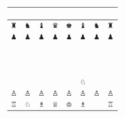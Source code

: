 |　|　|　|　|　|　|　|　|
|--|--|--|--|--|--|--|--|
|♜|♞|♝|♛|♚|♝|♞|♜|
|♟|♟|♟|♟|♟|♟|♟|♟|
|　|　|　|　|　|　|　|　|
|　|　|　|　|　|　|　|　|
|　|　|　|　|　|　|　|　|
|　|　|　|　|　|♘|　|　|
|♙|♙|♙|♙|♙|♙|♙|♙|
|♖|♘|♗|♕|♔|♗|　|♖|
